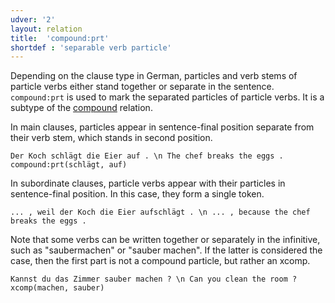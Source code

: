 ```yaml
---
udver: '2'
layout: relation
title:  'compound:prt'
shortdef : 'separable verb particle'
---
```


Depending on the clause type in German, particles and verb stems of particle verbs either stand together or separate in the sentence. `compound:prt` is used to mark the separated particles of particle verbs. It is a subtype of the [compound]() relation.

In main clauses, particles appear in sentence-final position separate from their verb stem, which stands in second position.

~~~ sdparse
Der Koch schlägt die Eier auf . \n The chef breaks the eggs .
compound:prt(schlägt, auf)
~~~

In subordinate clauses, particle verbs appear with their particles in sentence-final position. In this case, they form a single token.

~~~ sdparse
... , weil der Koch die Eier aufschlägt . \n ... , because the chef breaks the eggs .
~~~

Note that some verbs can be written together or separately in the infinitive, such as "saubermachen" or "sauber machen". If the latter is considered the case, then the first part is not a compound particle, but rather an xcomp.

~~~ sdparse
Kannst du das Zimmer sauber machen ? \n Can you clean the room ?
xcomp(machen, sauber)
~~~
<!-- Interlanguage links updated Út zář 29 18:41:14 CEST 2020 -->
